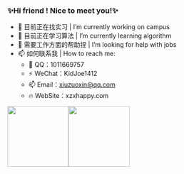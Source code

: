 
  ### ✨Hi friend ! Nice to meet you!✨
- 🔭 目前正在找实习 | I’m currently working on campus
- 🌱 目前正在学习算法 | I’m currently learning algorithm
- 🤔 需要工作方面的帮助捏 | I’m looking for help with jobs
- 📫 如何联系我 | How to reach me: 
  - 💬 QQ：1011669757 
  - ⚡ WeChat：KidJoe1412
  - 📫 Email：xiuzuoxin@qq.com
  - 🔥  WebSite：xzxhappy.com

<img align="" height="137px" src="https://github-readme-stats.vercel.app/api?username=KidJoe1412&hide_title=true&hide_border=true&show_icons=true&include_all_commits=true&line_height=21&bg_color=0,EC6C6C,666666,FFFC79,73FA79&theme=radical&locale=cn" /><img align="" height="137px" src="https://github-readme-stats.vercel.app/api/top-langs/?username=KidJoe1412&hide_title=true&hide_border=true&layout=compact&bg_color=0,666666,73FDFF,D783FF&theme=radical&locale=cn" />




<!--
**KidJoe1412/KidJoe1412** is a ✨ _special_ ✨ repository because its `README.md` (this file) appears on your GitHub profile.

Here are some ideas to get you started:

- 🔭 I’m currently working on ...
- 🌱 I’m currently learning ...
- 👯 I’m looking to collaborate on ...
- 🤔 I’m looking for help with ...
- 💬 Ask me about ...
- 📫 How to reach me: ...
- 😄 Pronouns: ...
- ⚡ Fun fact: ...
-->
